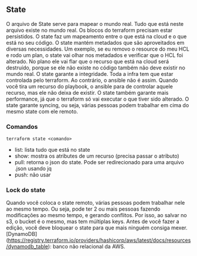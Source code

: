 ## State
O arquivo de State serve para mapear o mundo real. Tudo que está neste arquivo existe no mundo real.
Os blocos do terraform precisam estar persistidos.
O state faz um mapeamento entre o que está na cloud e o que está no seu código.
O state mantém metadados que são aproveitados em diversas necessidades.
Um exemplo, se eu removo o resource do meu HCL e rodo um plan, o state vai olhar nos metadados e verificar que o HCL foi alterado. No plano ele vai flar que o recurso que está na cloud será destruído, porque se ele não existe no código também não deve existir no mundo real.
O state garante a integridade. Toda a infra tem que estar controlada pelo terraform.
Ao contrário, o ansible não é assim. Quando você tira um recurso do playbook, o ansible para de controlar aquele recurso, mas ele não deixa de existir.
O state também garante mais performance, já que o terraform só vai executar o que tiver sido alterado.
O state garante syncing, ou seja, várias pessoas podem trabalhar em cima do mesmo state com ele remoto.
### Comandos
```
terraform state <comando>
```

- list: lista tudo que está no state
- show: mostra os atributes de um recurso (precisa passar o atributo)
- pull: retorna o json do state. Pode ser redirecionado para uma arquivo .json usando jq
- push: não usar
### Lock do state
Quando você coloca o state remoto, várias pessoas podem trabalhar nele ao mesmo tempo. Ou seja, pode ter 2 ou mais pessoas fazendo modificações ao mesmo tempo, e gerando conflitos.
Por isso, ao salvar no s3, o bucket é o mesmo, mas tem múltiplas keys.
Antes de você fazer a edição, você deve bloquear o state para que mais ninguém consiga mexer.
[DynamoDB] (https://registry.terraform.io/providers/hashicorp/aws/latest/docs/resources/dynamodb_table): banco não relacional da AWS. 

